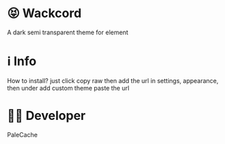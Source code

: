 # 😝 Wackcord
A dark semi transparent theme for element

# ℹ️ Info
How to install? just click copy raw then add the url in settings, appearance, then under add custom theme paste the url

# 🧑‍💻 Developer
PaleCache
